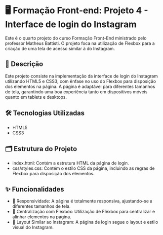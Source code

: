 # 🖥️ Formação Front-end: Projeto 4 - Interface de login do Instagram

Este é o quarto projeto do curso Formação Front-End ministrado pelo professor Matheus Battisti. O projeto foca na utilização de Flexbox para a criação de uma tela de acesso similar à do Instagram.

## 📖 Descrição
Este projeto consiste na implementação da interface de login do Instagram utilizando HTML5 e CSS3, com ênfase no uso do Flexbox para disposição dos elementos na página. A página é adaptável para diferentes tamanhos de tela, garantindo uma boa experiência tanto em dispositivos móveis quanto em tablets e desktops.

## 🛠️ Tecnologias Utilizadas
- HTML5
- CSS3

## 🗂️ Estrutura do Projeto
- index.html: Contém a estrutura HTML da página de login.
- css/styles.css: Contém o estilo CSS da página, incluindo as regras de Flexbox para disposição dos elementos.

## ✨ Funcionalidades
- 📱 Responsividade: A página é totalmente responsiva, ajustando-se a diferentes tamanhos de tela.
- 📏 Centralização com Flexbox: Utilização de Flexbox para centralizar e alinhar elementos na página.
- 🎨 Layout Similar ao Instagram: A página de login segue o layout e estilo visual do Instagram.
